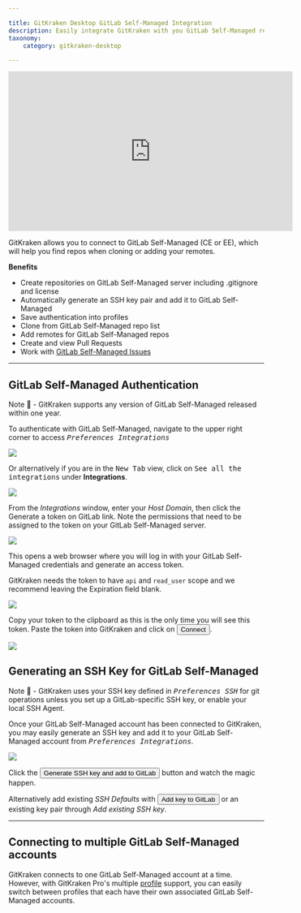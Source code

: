 ```yaml
---

title: GitKraken Desktop GitLab Self-Managed Integration
description: Easily integrate GitKraken with you GitLab Self-Managed repository. Learn how to link GitKraken and GitLab Self-Managed by following these steps.
taxonomy:
    category: gitkraken-desktop

---
```


<div class='embed-container embed-container--16-9'>
    <iframe width="560" height="315" src="https://www.youtube.com/embed/BhIX7fGSM8k?ecver=1" frameborder="0" allowfullscreen></iframe>
</div>

GitKraken allows you to connect to GitLab Self-Managed (CE or EE), which will help you find repos when cloning or adding your remotes.

**Benefits**

* Create repositories on GitLab Self-Managed server including .gitignore and license
* Automatically generate an SSH key pair and add it to GitLab Self-Managed
* Save authentication into profiles
* Clone from GitLab Self-Managed repo list
* Add remotes for GitLab Self-Managed repos
* Create and view Pull Requests
* Work with [GitLab Self-Managed Issues](/integrations/gitlab-self-managed-issues/)

***
## GitLab Self-Managed Authentication

<div class='callout callout'>
    <p>Note 📝 - GitKraken supports any version of GitLab Self-Managed released within one year.</p>
</div>

To authenticate with GitLab Self-Managed, navigate to the upper right corner to access <kbd><i> <i class="fas fa-cog"></i> Preferences    <i class='fa fa-caret-right'></i>     Integrations</i></kbd>

<img src="/wp-content/uploads/preferences.png" srcset="/wp-content/uploads/preferences@2x.png" class="help-center-img img-bordered">

Or alternatively if you are in the <kbd>New Tab</kbd> view, click on <kbd>See all the integrations</kbd> under <strong>Integrations</strong>.

<img src="/wp-content/uploads/gkc-newtab-integrations.png" srcset="/wp-content/uploads/gkc-newtab-integrations@2x.png" class="help-center-img img-bordered">

From the _Integrations_ window, enter your _Host Domain_, then click the Generate a token on GitLab link.  Note the permissions that need to be assigned to the token on your GitLab Self-Managed server.

<img src="/wp-content/uploads/authentication-gitlab-self-managed.png" srcset="/wp-content/uploads/authentication-gitlab-self-managed@2x.png" class="help-center-img img-bordered">

This opens a web browser where you will log in with your GitLab Self-Managed credentials and generate an access token.

GitKraken needs the token to have `api` and `read_user` scope and we recommend leaving the Expiration field blank.

<img src="/wp-content/uploads/access-token-gitlab-self-managed.png" srcset="/wp-content/uploads/access-token-gitlab-self-managed@2x.png" class="help-center-img img-bordered">

Copy your token to the clipboard as this is the only time you will see this token.  Paste the token into GitKraken and click on <button class='button button--success button--ui button--nolink'>Connect</button>.

<img src="/wp-content/uploads/authentication-connect-gitlab-self-managed.png" srcset="/wp-content/uploads/authentication-connect-gitlab-self-managed@2x.png" class="help-center-img img-bordered">

## Generating an SSH Key for GitLab Self-Managed

<div class='callout callout'>
    <p>Note 📝 - GitKraken uses your SSH key defined in <kbd><i>Preferences  <i class='fa fa-caret-right'></i>  SSH</i></kbd> for git operations unless you set up a GitLab-specific SSH key, or enable your local SSH Agent.</p>
</div>

Once your GitLab Self-Managed account has been connected to GitKraken, you may easily generate an SSH key and add it to your GitLab Self-Managed account from <kbd><i>Preferences    <i class='fa fa-caret-right'></i>     Integrations</i></kbd>.

<img src="/wp-content/uploads/ssh-gitlab-self-managed.png" srcset="/wp-content/uploads/ssh-gitlab-self-managed@2x.png" class="help-center-img img-bordered">

Click the <button class='button button--success button--ui button--nolink'>Generate SSH key and add to GitLab</button> button and watch the magic happen.

Alternatively add existing  _SSH Defaults_ with <button class='button button--uiorange button--ui button--nolink'>Add key to GitLab</button> or an existing key pair through _Add existing SSH key_.

***

## Connecting to multiple GitLab Self-Managed accounts

GitKraken connects to one GitLab Self-Managed account at a time. However, with GitKraken Pro's multiple <a href="/start-here/profiles">profile</a> support, you can easily switch between profiles that each have their own associated GitLab Self-Managed accounts.
